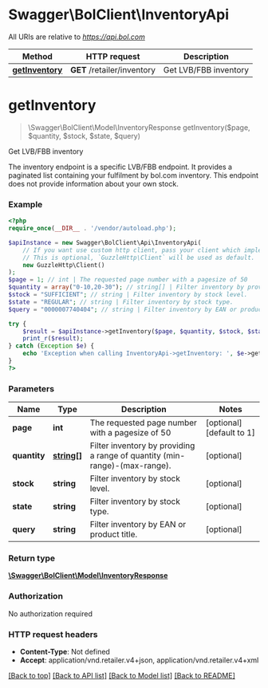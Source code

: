 # Swagger\BolClient\InventoryApi

All URIs are relative to *https://api.bol.com*

Method | HTTP request | Description
------------- | ------------- | -------------
[**getInventory**](InventoryApi.md#getInventory) | **GET** /retailer/inventory | Get LVB/FBB inventory


# **getInventory**
> \Swagger\BolClient\Model\InventoryResponse getInventory($page, $quantity, $stock, $state, $query)

Get LVB/FBB inventory

The inventory endpoint is a specific LVB/FBB endpoint. It provides a paginated list containing your fulfilment by bol.com inventory. This endpoint does not provide information about your own stock.

### Example
```php
<?php
require_once(__DIR__ . '/vendor/autoload.php');

$apiInstance = new Swagger\BolClient\Api\InventoryApi(
    // If you want use custom http client, pass your client which implements `GuzzleHttp\ClientInterface`.
    // This is optional, `GuzzleHttp\Client` will be used as default.
    new GuzzleHttp\Client()
);
$page = 1; // int | The requested page number with a pagesize of 50
$quantity = array("0-10,20-30"); // string[] | Filter inventory by providing a range of quantity (min-range)-(max-range).
$stock = "SUFFICIENT"; // string | Filter inventory by stock level.
$state = "REGULAR"; // string | Filter inventory by stock type.
$query = "0000007740404"; // string | Filter inventory by EAN or product title.

try {
    $result = $apiInstance->getInventory($page, $quantity, $stock, $state, $query);
    print_r($result);
} catch (Exception $e) {
    echo 'Exception when calling InventoryApi->getInventory: ', $e->getMessage(), PHP_EOL;
}
?>
```

### Parameters

Name | Type | Description  | Notes
------------- | ------------- | ------------- | -------------
 **page** | **int**| The requested page number with a pagesize of 50 | [optional] [default to 1]
 **quantity** | [**string[]**](../Model/string.md)| Filter inventory by providing a range of quantity (min-range)-(max-range). | [optional]
 **stock** | **string**| Filter inventory by stock level. | [optional]
 **state** | **string**| Filter inventory by stock type. | [optional]
 **query** | **string**| Filter inventory by EAN or product title. | [optional]

### Return type

[**\Swagger\BolClient\Model\InventoryResponse**](../Model/InventoryResponse.md)

### Authorization

No authorization required

### HTTP request headers

 - **Content-Type**: Not defined
 - **Accept**: application/vnd.retailer.v4+json, application/vnd.retailer.v4+xml

[[Back to top]](#) [[Back to API list]](../../README.md#documentation-for-api-endpoints) [[Back to Model list]](../../README.md#documentation-for-models) [[Back to README]](../../README.md)

